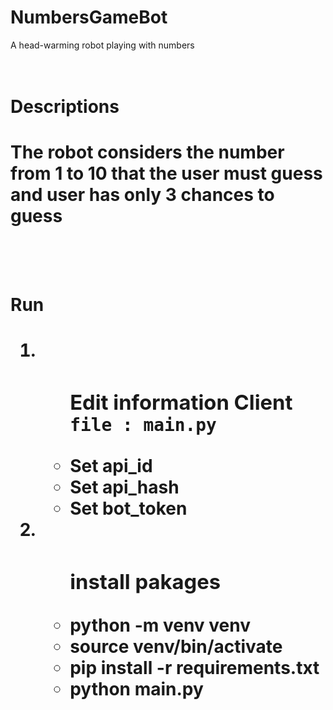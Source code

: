 # NumbersGameBot
A head-warming robot playing with numbers
<br/><br/><br/>
<h1>Descriptions<h1/>
The robot considers the number from 1 to 10 that the user must guess and user has only 3 chances to guess
<br/><br/><br/>
<h1>Run<h1/>
     <ol>
        <li>
            <ul>
                <h3>Edit information Client  <code>file : main.py</code></h3>
                <li>Set api_id</li>
                <li>Set api_hash</li>
                <li>Set bot_token</li>
            </ul>
        </li>
        <li>
            <ul>
                <h3>install pakages</h3>
                <li>python -m venv venv</li>
                <li>source venv/bin/activate</li>
                <li>pip install -r requirements.txt</li>
                <li>python main.py</li>
            </ul>
        </li>
    </ol> 
